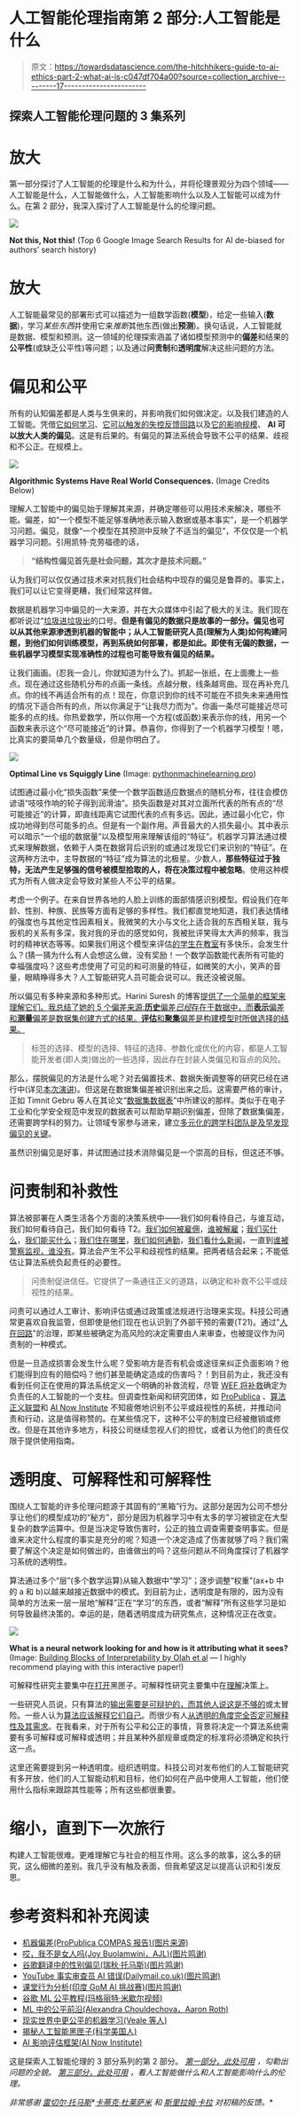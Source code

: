 # 人工智能伦理指南第 2 部分:人工智能是什么

> 原文：<https://towardsdatascience.com/the-hitchhikers-guide-to-ai-ethics-part-2-what-ai-is-c047df704a00?source=collection_archive---------17----------------------->

## 探索人工智能伦理问题的 3 集系列

# 放大

第一部分探讨了人工智能的伦理是什么和为什么，并将伦理景观分为四个领域——人工智能是什么，人工智能做什么，人工智能影响什么以及人工智能可以成为什么。在第 2 部分，我深入探讨了人工智能是什么的伦理问题。

![](img/ae3f069f0ddd97d13e3177aa449570f6.png)

**Not this, Not this!** (Top 6 Google Image Search Results for AI de-biased for authors’ search history)

# 放大

人工智能最常见的部署形式可以描述为一组数学函数(**模型**)，给定一些输入(**数据**)，学习*某些东西*并使用它来*推断*其他东西(做出**预测**)。换句话说，人工智能就是数据、模型和预测。这一领域的伦理探索涵盖了诸如模型预测中的**偏差**和结果的**公平性**(或缺乏公平性)等问题；以及通过**问责制**和**透明度**解决这些问题的方法。

# 偏见和公平

所有的认知偏差都是人类与生俱来的，并影响我们如何做决定。以及我们建造的人工智能。凭借[它如何学习](https://medium.com/@laurahelendouglas/ai-is-not-just-learning-our-biases-it-is-amplifying-them-4d0dee75931d)、[它可以触发的失控反馈回路](https://algorithmicfairness.wordpress.com/2018/01/05/models-need-doubt-the-problematic-modeling-behind-predictive-policing/)以及[它的影响规模](https://www.forbes.com/sites/nelsongranados/2016/06/30/how-facebook-biases-your-news-feed/#1def73271d51)、 **AI 可以放大人类的偏见**。这是有后果的。有偏见的算法系统会导致不公平的结果、歧视和不公正。在规模上。

![](img/93f27623d5ddf16e4531059e18e9c133.png)

**Algorithmic Systems Have Real World Consequences.** (Image Credits Below)

理解人工智能中的偏见始于理解其来源，并确定哪些可以用技术来解决，哪些不能。偏差，如“一个模型不能足够准确地表示输入数据或基本事实”，是一个机器学习问题。偏见，就像“一个模型在其预测中反映了不适当的偏见”，不仅仅是一个机器学习问题。引用凯特·克劳福德的话，

> **“结构性偏见首先是社会问题，其次才是技术问题。”**

认为我们可以仅仅通过技术来对抗我们社会结构中现存的偏见是鲁莽的。事实上，我们可以让它变得更糟，我们经常这样做。

数据是机器学习中偏见的一大来源，并在大众媒体中引起了极大的关注。我们现在都听说过“[垃圾进垃圾出](https://www.google.com/search?q=garbage+in+garbage+out+ai&rlz=1C5CHFA_enIN556IN556&source=lnms&sa=X&ved=0ahUKEwic1sj-t5viAhWYjp4KHXRVAtMQ_AUICSgA&biw=1268&bih=690&dpr=1)的口号。**但是有偏见的数据只是故事的一部分。偏见也可以从其他来源渗透到机器的智能中；从人工智能研究人员(理解为人类)如何构建问题，到他们如何训练模型，再到系统如何部署，都是如此。即使有无偏的数据，一些机器学习模型实现准确性的过程也可能导致有偏见的结果。**

让我们画画。(忍我一会儿，你就知道为什么了)。抓起一张纸，在上面撒上一些点。现在通过这些随机分布的点画一条线。点越分散，线条越弯曲。现在再补充几点。你的线不再适合所有的点！现在，你意识到你的线不可能在不损失未来通用性的情况下适合所有的点，所以你满足于“让我尽力而为”。你画一条尽可能接近尽可能多的点的线。你热爱数学，所以你用一个方程(或函数)来表示你的线，用另一个函数来表示这个“尽可能接近”的计算。恭喜你，你得到了一个机器学习模型！嗯，比真实的要简单几个数量级，但是你明白了。

![](img/6ec47effd3c6ba32d88765d1d82ea0d2.png)

**Optimal Line vs Squiggly Line** (Image: [pythonmachinelearning.pro](https://pythonmachinelearning.pro/a-guide-to-improving-deep-learnings-performance/))

试图通过最小化“损失函数”来使一个数学函数适应数据点的随机分布，往往会模仿谚语“吱吱作响的轮子得到润滑油”。损失函数是对其对立面所代表的所有点的“尽可能接近”的计算，即直线距离它试图代表的点有多远。因此，通过最小化它，你成功地得到尽可能多的点。但是有一个副作用。声音最大的人损失最小。其中表示可以暗示“一个组的数据量”以及模型用来理解该组的“特征”。机器学习算法通过模式来理解数据，依赖于人类在数据背后识别的或通过发现它们来识别的“特征”。在这两种方法中，主导数据的“特征”成为算法的北极星。少数人，**那些特征过于独特，无法产生足够强的信号被模型拾取的人，将在决策过程中被忽略**。使用这种模式为所有人做决定会导致对某些人不公平的结果。

考虑一个例子。在来自世界各地的人脸上训练的面部情感识别模型。假设我们在年龄、性别、种族、民族等方面有足够的多样性。我们都直觉地知道，我们表达情绪的强度也与其他定性因素相关。我微笑的大小与文化上适合我的东西相关联，我与扳机的关系有多深，我对我的牙齿的感觉如何，我被批评笑得太大声的频率，我当时的精神状态等等。如果我们用这个模型来评估[的学生在教室](https://www.linkedin.com/feed/update/urn:li:ugcPost:6512705430114926592/)有多快乐，会发生什么？(猜一猜为什么有人会想这么做，没有奖励！一个数学函数能代表所有可能的幸福强度吗？这些考虑使用了可见的和可测量的特征，如微笑的大小，笑声的音量，眼睛睁得多大？人工智能研究人员可能会说可以。我还没被说服。

所以偏见有多种来源和多种形式。Harini Suresh 的博客[提供了一个简单的框架来理解它们。我总结了她的 5 个偏差来源:**历史**偏差*已经*存在于数据中，而**表示**偏差和**测量**偏差是数据集创建方式的结果。**评估**和**聚集**偏差是构建模型时所做选择的结果。](https://medium.com/@harinisuresh/the-problem-with-biased-data-5700005e514c)

> 标签的选择、模型的选择、特征的选择、参数化或优化的内容，都是人工智能开发者(即人类)做出的一些选择，因此存在封装人类偏见和盲点的风险。

那么，摆脱偏见的方法是什么呢？对去偏置技术、数据失衡调整等的研究已经在进行中(详见[本次演讲](https://youtu.be/25nC0n9ERq4?t=685))。但这是在数据集偏差被识别出来之后。这需要严格的审计，正如 Timnit Gebru 等人在其论文“[数据集数据表](https://arxiv.org/pdf/1803.09010.pdf)”中所建议的那样。类似于在电子工业和化学安全规范中发现的数据表可以帮助早期识别偏差，但除了数据集偏差，还需要跨学科的努力。让领域专家参与进来，建立[多元化的跨学科团队是及早发现偏见的关键](https://ainowinstitute.org/discriminatingsystems.pdf)。

虽然识别偏见是好事，并试图通过技术消除偏见是一个崇高的目标，但这还不够。

# 问责制和补救性

算法被部署在人类生活各个方面的决策系统中——我们如何看待自己，与谁互动，我们如何看待自己，我们如何看待 T2。[我们如何被雇佣](https://www.theverge.com/2019/1/30/18202335/ai-artificial-intelligence-recruiting-hiring-hr-bias-prejudice)，[谁被解雇](https://www.bloomberg.com/news/articles/2018-07-09/your-raise-is-now-based-on-next-year-s-performance)；[我们买什么](https://theconversation.com/when-ai-meets-your-shopping-experience-it-knows-what-you-buy-and-what-you-ought-to-buy-101737)，[我们能买什么](https://www.entrepreneur.com/article/310262)；[我们住在哪里](https://www.bisnow.com/london/news/economy/this-algorithm-can-predict-house-price-moves-and-taught-itself-about-gentrification-78517)，[我们如何通勤](https://www.wired.com/2017/06/creepy-quest-save-humanity-robocar-commuting/)，[我们看什么新闻](https://archives.cjr.org/news_literacy/algorithms_filter_bubble.php)，一直到[谁被警察监视，谁没有](https://www.smithsonianmag.com/innovation/artificial-intelligence-is-now-used-predict-crime-is-it-biased-180968337/)。算法会产生不公平和歧视性的结果。把两者结合起来；不能低估让算法系统负起责任的必要性。

> 问责制促进信任。它提供了一条通往正义的道路，以确定和补救不公平或歧视性的结果。

问责可以通过人工审计、影响评估或通过政策或法规进行治理来实现。科技公司通常更喜欢自我监管，但即使是他们现在也认识到了外部干预的需要(T21)。通过"[人在回路](https://arxiv.org/pdf/1804.05892.pdf)"的治理，即某些被确定为高风险的决定需要由人来审查，也被提议作为问责制的一种模式。

但是一旦造成损害会发生什么呢？受影响方是否有机会或途径来纠正负面影响？他们能得到应有的赔偿吗？他们甚至能确定造成的伤害吗？！到目前为止，我还没有看到任何正在使用的算法系统定义一个明确的补救流程，尽管 [WEF 将补救](http://www3.weforum.org/docs/WEF_40065_White_Paper_How_to_Prevent_Discriminatory_Outcomes_in_Machine_Learning.pdf)确定为负责任的人工智能的一个支柱。但调查性新闻和研究团体，如 [ProPublica](https://www.propublica.org) 、[算法正义联盟](https://www.ajlunited.org/)和 [AI Now Institute](https://ainowinstitute.org/) 不知疲倦地识别不公平或歧视性的系统，并推动问责和行动，这是值得称赞的。在某些情况下，这种不公平的制度已经被撤销或修改。但是在其他许多地方，科技公司继续忽视人们的担忧，或者认为他们的责任仅限于提供使用指南。

# 透明度、可解释性和可解释性

围绕人工智能的许多伦理问题源于其固有的“黑箱”行为。这部分是因为公司不想分享让他们的模型成功的“秘方”，部分是因为机器学习中有太多的学习被锁定在大型复杂的数学运算中。但是当决定导致伤害时，公正的独立调查需要查明事实。但是谁来决定什么程度的事实是充分的呢？知道一个决定造成了伤害就够了吗？我们需要了解这个决定是如何做出的，由谁做出的吗？这些问题从不同角度探讨了机器学习系统的透明性。

算法通过多个“层”(多个数学运算)从输入数据中“学习”；逐步调整“权重”(ax+b 中的 a 和 b)以越来越接近数据中的模式。到目前为止，透明度是有限的，因为没有简单的方法来一层一层地“解释”正在“学习”的东西，或者“解释”所有这些学习是如何导致最终决策的。幸运的是，随着透明度成为研究焦点，这种情况正在改变。

![](img/7dcf39d7ce68dce5c4022611366b436e.png)

**What is a neural network looking for and how is it attributing what it sees?** (Image: [Building Blocks of Interpretability by Olah et al](https://distill.pub/2018/building-blocks/) — I highly recommend playing with this interactive paper!)

可解释性研究主要集中在[打开](https://distill.pub/2018/building-blocks/)黑匣子。可解释性研究主要集中在[理解](https://www.darpa.mil/attachments/XAIProgramUpdate.pdf)决策上。

一些研究人员说，只有算法的[输出需要是可辩护的，而其他人说这是不够的](https://www.forbes.com/sites/cognitiveworld/2018/12/20/geoff-hinton-dismissed-the-need-for-explainable-ai-8-experts-explain-why-hes-wrong/#28e79b53756d)或太冒险。一些人认为[算法应该解释它们自己](/transparent-reasoning-how-mit-builds-neural-networks-that-can-explain-themselves-3aea291cd9cc)。而很少有人[从透明的角度完全否定可解释性及其需求](https://hackernoon.com/explainable-ai-wont-deliver-here-s-why-6738f54216be)。在我看来，对于所有公平和公正的事情，背景将决定一个算法系统需要有多可解释或可解释或透明；并且某种外部规章或商定的标准将必须确定和执行这一点。

这里还需要提到另一种透明度。组织透明度。科技公司对发布他们的人工智能研究有多开放，他们的人工智能动机和目标，他们如何在产品中使用人工智能，他们使用什么指标来跟踪其性能等；所有这些都很重要。

# 缩小，直到下一次旅行

构建人工智能很难。更难理解它与社会的相互作用。这么多的故事，这么多的研究，这么细微的差别。我几乎没有触及表面，但我希望这足以提高认识和引发反思。

# 参考资料和补充阅读

*   [机器偏差(ProPublica COMPAS 报告)(图片来源)](https://www.propublica.org/article/machine-bias-risk-assessments-in-criminal-sentencing)
*   [哎，我不是女人吗(Joy Buolamwini，AJL)(图片鸣谢)](https://www.notflawless.ai/)
*   [谷歌翻译中的性别偏见(瑞秋·托马斯)(图片鸣谢)](https://twitter.com/math_rachel/status/1123356919467347968)
*   [YouTube 事实审查员 AI 错误(Dailymail.co.uk)(图片鸣谢)](https://www.dailymail.co.uk/news/article-6927219/YouTube-fact-check-algorithm-incorrectly-tags-live-broadcast-Notre-Dame-fire-9-11-attacks.html)
*   [课堂行为分析(印度 GoM AI 挑战赛)(图片鸣谢)](https://www.linkedin.com/feed/update/urn:li:activity:6512705571802714112)
*   [谷歌 ML 公平教程(玛格丽特·米歇尔视频)](https://youtu.be/8bYysCme3mk)
*   [ML 中的公平前沿(Alexandra Chouldechova，Aaron Roth)](https://arxiv.org/pdf/1810.08810.pdf)
*   [现实世界中更公平的机器学习(Veale 等人)](https://journals.sagepub.com/doi/full/10.1177/2053951717743530)
*   [揭秘人工智能黑匣子(科学美国人)](https://www.scientificamerican.com/article/demystifying-the-black-box-that-is-ai/)
*   [AI 影响评估框架(AI Now Institute)](https://ainowinstitute.org/aiareport2018.pdf)

这是探索人工智能伦理的 3 部分系列的第 2 部分。 [*第一部分，此处可用*](/ethics-of-ai-a-comprehensive-primer-1bfd039124b0?source=friends_link&sk=02e78d6fe2c2c82b000b47230193d383) *，勾勒出问题的全貌。* [*第三部分，此处可用*](https://medium.com/@naliniwrites/the-hitchhikers-guide-to-ai-ethics-part-3-what-ai-does-its-impact-c27b9106427a) *，看人工智能做什么和人工智能影响什么的伦理。*

*非常感谢* [*雷切尔·托马斯*](https://twitter.com/math_rachel)*[*卡蒂克·杜莱萨米*](https://www.linkedin.com/in/karthik-duraisamy-66705025/) *和* [*斯里拉姆·卡拉*](https://twitter.com/skarra) *对初稿的反馈。**